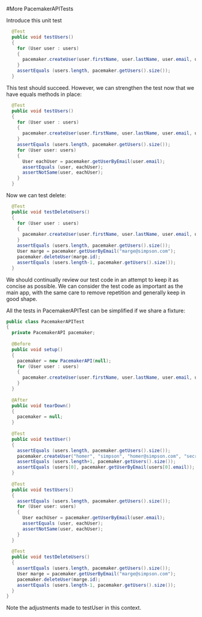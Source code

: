 #More PacemakerAPITests

Introduce this unit test

~~~java
  @Test
  public void testUsers()
  {
    for (User user : users)
    {
      pacemaker.createUser(user.firstName, user.lastName, user.email, user.password);
    }
    assertEquals (users.length, pacemaker.getUsers().size());
  }
~~~

This test should succeed. However, we can strengthen the test now that we have equals methods in place:

~~~java
  @Test
  public void testUsers()
  {
    for (User user : users)
    {
      pacemaker.createUser(user.firstName, user.lastName, user.email, user.password);
    }
    assertEquals (users.length, pacemaker.getUsers().size());
    for (User user: users)
    {
      User eachUser = pacemaker.getUserByEmail(user.email);
      assertEquals (user, eachUser);
      assertNotSame(user, eachUser);
    }
  }
~~~

Now we can test delete:

~~~java
  @Test
  public void testDeleteUsers()
  {
    for (User user : users)
    {
      pacemaker.createUser(user.firstName, user.lastName, user.email, user.password);
    }
    assertEquals (users.length, pacemaker.getUsers().size());
    User marge = pacemaker.getUserByEmail("marge@simpson.com");
    pacemaker.deleteUser(marge.id);
    assertEquals (users.length-1, pacemaker.getUsers().size());    
  }
~~~

We should continually review our test code in an attempt to keep it as concise as possible. We can consider the test code as important as the main app, with the same care to remove repetition and generally keep in good shape.

All the tests in PacemakerAPITest can be simplified if we share a fixture:

~~~java
public class PacemakerAPITest
{
  private PacemakerAPI pacemaker;
  
  @Before
  public void setup()
  {
    pacemaker = new PacemakerAPI(null);
    for (User user : users)
    {
      pacemaker.createUser(user.firstName, user.lastName, user.email, user.password);
    }
  }
  
  @After
  public void tearDown()
  {
    pacemaker = null;
  }
  
  @Test
  public void testUser()
  {
    assertEquals (users.length, pacemaker.getUsers().size());
    pacemaker.createUser("homer", "simpson", "homer@simpson.com", "secret");
    assertEquals (users.length+1, pacemaker.getUsers().size());
    assertEquals (users[0], pacemaker.getUserByEmail(users[0].email));
  }  
  
  @Test
  public void testUsers()
  {
    assertEquals (users.length, pacemaker.getUsers().size());
    for (User user: users)
    {
      User eachUser = pacemaker.getUserByEmail(user.email);
      assertEquals (user, eachUser);
      assertNotSame(user, eachUser);
    }
  }
  
  @Test
  public void testDeleteUsers()
  {
    assertEquals (users.length, pacemaker.getUsers().size());
    User marge = pacemaker.getUserByEmail("marge@simpson.com");
    pacemaker.deleteUser(marge.id);
    assertEquals (users.length-1, pacemaker.getUsers().size());    
  }  
}
~~~

Note the adjustments made to testUser in this context.
